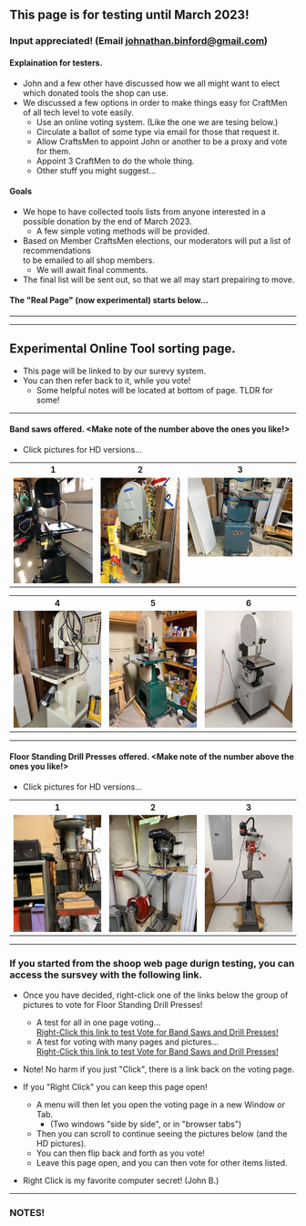 ## This page is for testing until March 2023!
### Input appreciated! (Email johnathan.binford@gmail.com)
#### Explaination for testers.

-  John and a few other have discussed how we all might want to elect which donated tools the shop can use.
-  We discussed a few options in order to make things easy for CraftMen of all tech level to vote easily.
   - Use an online voting system.  (Like the one we are tesing below.)
   - Circulate a ballot of some type via email for those that request it.
   - Allow CraftsMen to appoint John or another to be a proxy and vote for them.
   - Appoint 3 CraftMen to do the whole thing.
   - Other stuff you might suggest...
#### Goals
-  We hope to have collected tools lists from anyone interested in a possible donation by the end of March 2023.
   - A few simple voting methods will be provided.
-  Based on Member CraftsMen elections, our moderators will put a list of recommendations</br>
to be emailed to all shop members.
   - We will await final comments.
-  The final list will be sent out, so that we all may start prepairing to move.

#### The "Real Page" (now experimental) starts below...

***
***

## Experimental Online Tool sorting page.
-  This page will be linked to by our surevy system.
-  You can then refer back to it, while you vote!
   -  Some helpful notes will be located at bottom of page.  TLDR for some!

***

####  Band saws offered.  <Make note of the number above the ones you like!>
   -  Click pictures for HD versions...
<table>
  <tr>
    <th>1</td>
    <th>2</td>
    <th>3</td>
  </tr>
  <tr>
      <td valign="top">
      <a href="../CraftsMen/Jack-W/image1.jpeg">
      <img src="../CraftsMen/Jack-W/Thumbnails/image1-T.jpg">
      </a>
      </td>
      <td valign="top">
      <a href="../CraftsMen/Len-C/Band-Saw.jpeg">
      <img src="../CraftsMen/Len-C/Thumbnails/Band-Saw-T.jpg">
      </a>
      </td>
      <td valign="top">
      <a href="../CraftsMen/Dave-P/Band-Saw.jpg">
      <img src="../CraftsMen/Dave-P/Thumbnails/Band-Saw-T.jpg">
      </a>
      </td>
  </tr>
 </table>
<table>
  <tr>
    <th>4</td>
    <th>5</td>
    <th>6</td>
  </tr>
  <tr>
 <td valign="top">
      <a href="../CraftsMen/Linelle-J/Band-Saw.jpg">
      <img src="../CraftsMen/Linelle-J/Thumbnails/Band-Saw-T.jpg">
      </a>
      </td>      
      <td valign="top">
      <a href="../CraftsMen/Jim-W/Bandsaw.jpg">
      <img src="../CraftsMen/Jim-W/Thumbnails/Bandsaw-T.jpg">
      </a>
      </td>
      <td valign="top">
      <a href="../CraftsMen/Eric-S/Band-Saw.jpg">
      <img src="../CraftsMen/Eric-S/Thumbnails/Band-Saw-T.jpg">
      </a>
      </td>
  </tr>
 </table>
 
 ***
 
####  Floor Standing Drill Presses offered.  <Make note of the number above the ones you like!>
   -  Click pictures for HD versions...
<table>
  <tr>
    <th>1</td>
    <th>2</td>
    <th>3</td>
  </tr>
  <tr>
      <td valign="top">
       <a href="../CraftsMen/Len-C/Drill-Press.jpeg">
      <img src="../CraftsMen/Len-C/Thumbnails/Drill-Press-T.jpg">
      </a>
      </td>
      <td valign="top">
      <a href="../CraftsMen/Dave-P/Drill-Press.jpg">
      <img src="../CraftsMen/Dave-P/Thumbnails/Drill-Press-T.jpg">
      </a>
      </td>
      <td valign="top">
      <a href="../CraftsMen/Eric-S/Drill-Press.jpg">
      <img src="../CraftsMen/Eric-S/Thumbnails/Drill-Press-T.jpg">
      </a>
      </td>
  </tr>
 </table>
 
 ***
 
 ###  If you started from the shoop web page durign testing,  you can access the sursvey with the following link.
 -  Once you have decided, right-click one of the links below the group of pictures to vote for Floor Standing Drill Presses!
    -  A test for all in one page voting...</br>
 [Right-Click this link to test Vote for Band Saws and Drill Presses!](https://docs.google.com/forms/d/e/1FAIpQLSc6Ec5WPMGLfcw9CKK1aif9LGpkyNSMmC96oc0IDWLDAjiRtQ/viewform?usp=sf_link)</br> 
    -  A test for voting with many pages and pictures...</br>
  [Right-Click this link to test Vote for Band Saws and Drill Presses!](https://docs.google.com/forms/d/e/1FAIpQLSeZrxVePf6eSmdD0OcpvxHLYkyM7SoUSQPOdvDLnsxWQEvvdg/viewform?usp=sf_link)</br> 

- Note!  No harm if you just "Click", there is a link back on the voting page.
- If you "Right Click" you can keep this page open!
     - A menu will then let you open the voting page in a new Window or Tab.
       -  (Two windows "side by side", or in "browser tabs")
     - Then you can scroll to continue seeing the pictures below (and the HD pictures).
     - You can then flip back and forth as you vote!  
     - Leave this page open, and you can then vote for other items listed.
- Right Click is my favorite computer secret!  (John B.) </br>

***
### NOTES!

